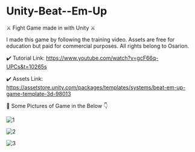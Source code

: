 # Unity-Beat--Em-Up
⚔️ Fight Game made in with Unity ⚔️

I made this game by following the training video. Assets are free for education but paid for commercial purposes. All rights belong to Osarion.

✔️ Tutorial Link: https://www.youtube.com/watch?v=gcF66q-UPCs&t=10265s

✔️ Assets Link: https://assetstore.unity.com/packages/templates/systems/beat-em-up-game-template-3d-98013

📣 Some Pictures of Game in the Below 👇

![1](https://user-images.githubusercontent.com/37108233/103480378-12037c80-4de5-11eb-821d-e6f2ad62ccc1.PNG)

![2](https://user-images.githubusercontent.com/37108233/103480379-129c1300-4de5-11eb-86d0-bc08b10264a6.PNG)

![3](https://user-images.githubusercontent.com/37108233/103480376-10d24f80-4de5-11eb-952a-19964a1e9c70.PNG)
